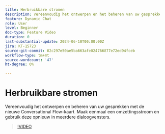 ```yaml
---
title: Herbruikbare stromen
description: Vereenvoudig het ontwerpen en het beheren van uw gesprekken met nieuwe gespreksdoorvoerkaart. Een omzettingsstroom eenmaal maken en opnieuw gebruiken in meerdere dialoogvensters
feature: Dynamic Chat
role: User
level: Beginner
doc-type: Feature Video
duration: 0
last-substantial-update: 2024-06-10T00:00:00Z
jira: KT-15723
source-git-commit: 02c297e50ae5ba663afe024766877e72ed94fceb
workflow-type: tm+mt
source-wordcount: '47'
ht-degree: 0%

---
```



# Herbruikbare stromen

Vereenvoudig het ontwerpen en beheren van uw gesprekken met de nieuwe Conversational Flow-kaart. Maak eenmaal een omzettingsstroom en gebruik deze opnieuw in meerdere dialoogvensters.

>[!VIDEO](https://video.tv.adobe.com/v/3429715/?learn=on)
